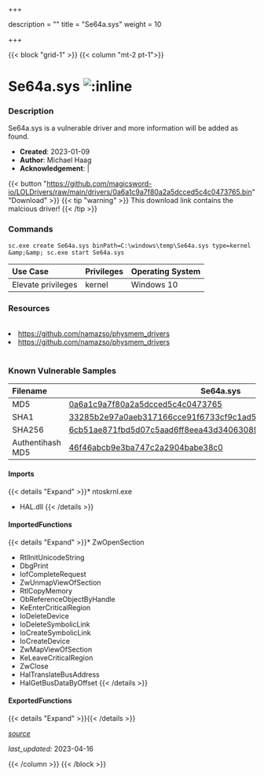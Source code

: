 +++

description = ""
title = "Se64a.sys"
weight = 10

+++


{{< block "grid-1" >}}
{{< column "mt-2 pt-1">}}


# Se64a.sys ![:inline](/images/twitter_verified.png) 


### Description

Se64a.sys is a vulnerable driver and more information will be added as found.

- **Created**: 2023-01-09
- **Author**: Michael Haag
- **Acknowledgement**:  | [](https://twitter.com/)

{{< button "https://github.com/magicsword-io/LOLDrivers/raw/main/drivers/0a6a1c9a7f80a2a5dcced5c4c0473765.bin" "Download" >}}
{{< tip "warning" >}}
This download link contains the malcious driver!
{{< /tip >}}

### Commands

```
sc.exe create Se64a.sys binPath=C:\windows\temp\Se64a.sys type=kernel &amp;&amp; sc.exe start Se64a.sys
```

| Use Case | Privileges | Operating System | 
|:---- | ---- | ---- |
| Elevate privileges | kernel | Windows 10 |

### Resources
<br>
<li><a href=" https://github.com/namazso/physmem_drivers"> https://github.com/namazso/physmem_drivers</a></li>
<li><a href="https://github.com/namazso/physmem_drivers">https://github.com/namazso/physmem_drivers</a></li>
<br>

### Known Vulnerable Samples

| Filename | Se64a.sys |
|:---- | ---- | 
| MD5 | <a href="https://www.virustotal.com/gui/file/0a6a1c9a7f80a2a5dcced5c4c0473765">0a6a1c9a7f80a2a5dcced5c4c0473765</a> |
| SHA1 | <a href="https://www.virustotal.com/gui/file/33285b2e97a0aeb317166cce91f6733cf9c1ad53">33285b2e97a0aeb317166cce91f6733cf9c1ad53</a> |
| SHA256 | <a href="https://www.virustotal.com/gui/file/6cb51ae871fbd5d07c5aad6ff8eea43d34063089528603ca9ceb8b4f52f68ddc">6cb51ae871fbd5d07c5aad6ff8eea43d34063089528603ca9ceb8b4f52f68ddc</a> |
| Authentihash MD5 | <a href="https://www.virustotal.com/gui/search/authentihash%253A46f46abcb9e3ba747c2a2904babe38c0">46f46abcb9e3ba747c2a2904babe38c0</a> || Authentihash SHA1 | <a href="https://www.virustotal.com/gui/search/authentihash%253Aa4e8e3268569acc0a0b3f6eada713c0fa8825463">a4e8e3268569acc0a0b3f6eada713c0fa8825463</a> || Authentihash SHA256 | <a href="https://www.virustotal.com/gui/search/authentihash%253A04cfb452e1ac73fb2f3b8a80d9f27e19a344a6bf0f74c7f9cae3ae82d3770195">04cfb452e1ac73fb2f3b8a80d9f27e19a344a6bf0f74c7f9cae3ae82d3770195</a> || Signature | EnTech Taiwan, GlobalSign ObjectSign CA, GlobalSign Primary Object Publishing CA, GlobalSign Root CA - R1   || Company | EnTech Taiwan || Description | EnTech softEngine x64 kernel-mode driver || Product | softEngine-x64 || OriginalFilename | se64a.sys |
#### Imports
{{< details "Expand" >}}* ntoskrnl.exe
* HAL.dll
{{< /details >}}
#### ImportedFunctions
{{< details "Expand" >}}* ZwOpenSection
* RtlInitUnicodeString
* DbgPrint
* IofCompleteRequest
* ZwUnmapViewOfSection
* RtlCopyMemory
* ObReferenceObjectByHandle
* KeEnterCriticalRegion
* IoDeleteDevice
* IoDeleteSymbolicLink
* IoCreateSymbolicLink
* IoCreateDevice
* ZwMapViewOfSection
* KeLeaveCriticalRegion
* ZwClose
* HalTranslateBusAddress
* HalGetBusDataByOffset
{{< /details >}}
#### ExportedFunctions
{{< details "Expand" >}}{{< /details >}}



[*source*](https://github.com/magicsword-io/LOLDrivers/tree/main/yaml/se64a.yaml)

*last_updated:* 2023-04-16








{{< /column >}}
{{< /block >}}
